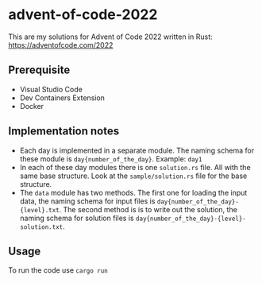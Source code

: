# advent-of-code-2022
This are my solutions for Advent of Code 2022 written in Rust: https://adventofcode.com/2022
## Prerequisite 
- Visual Studio Code
- Dev Containers Extension
- Docker

## Implementation notes
- Each day is implemented in a separate module. The naming schema for these module is `day{number_of_the_day}`. Example: `day1`
- In each of these day modules there is one `solution.rs` file. All with the same base structure. Look at the `sample/solution.rs` file for the base structure.
- The `data` module has two methods. The first one for loading the input data, the naming schema for input files is `day{number_of_the_day}-{level}.txt`. The second method is is to write out the solution, the naming schema for solution files is `day{number_of_the_day}-{level}-solution.txt`.

## Usage
To run the code use `cargo run`